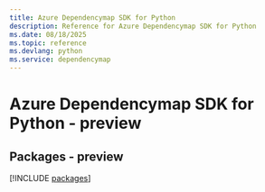 ```yaml
---
title: Azure Dependencymap SDK for Python
description: Reference for Azure Dependencymap SDK for Python
ms.date: 08/18/2025
ms.topic: reference
ms.devlang: python
ms.service: dependencymap
---
```

# Azure Dependencymap SDK for Python - preview
## Packages - preview
[!INCLUDE [packages](dependencymap-index.md)]